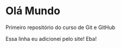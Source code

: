 # Olá Mundo

 Primeiro repositório do curso de Git e GitHub

 Essa linha eu adicionei pelo site! Eba!
